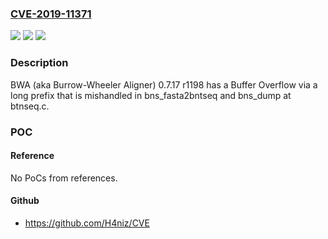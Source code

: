 ### [CVE-2019-11371](https://cve.mitre.org/cgi-bin/cvename.cgi?name=CVE-2019-11371)
![](https://img.shields.io/static/v1?label=Product&message=n%2Fa&color=blue)
![](https://img.shields.io/static/v1?label=Version&message=n%2Fa&color=blue)
![](https://img.shields.io/static/v1?label=Vulnerability&message=n%2Fa&color=brighgreen)

### Description

BWA (aka Burrow-Wheeler Aligner) 0.7.17 r1198 has a Buffer Overflow via a long prefix that is mishandled in bns_fasta2bntseq and bns_dump at btnseq.c.

### POC

#### Reference
No PoCs from references.

#### Github
- https://github.com/H4niz/CVE

